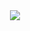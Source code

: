 <div id="header" align="center">
<img src=" https://i.gifer.com/origin/60/607565974f77e3cd227fbcfb6b34e34d_w200.webp"/>
</div>


